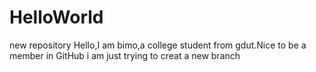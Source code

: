 # HelloWorld
new repository
Hello,I am bimo,a college student from gdut.Nice to be a member in GitHub
i am just trying to creat a new branch
